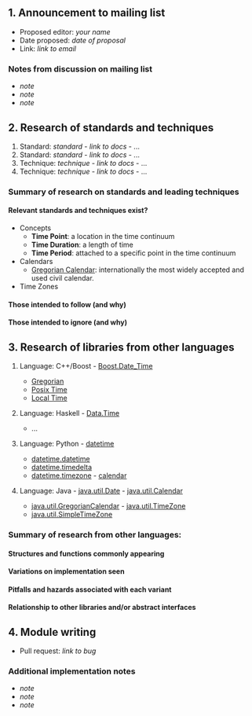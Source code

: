 ## 1. Announcement to mailing list

  - Proposed editor: _your name_
  - Date proposed: _date of proposal_
  - Link: _link to email_

###  Notes from discussion on mailing list

  - _note_
  - _note_
  - _note_

## 2. Research of standards and techniques

  1. Standard: _standard_
    - _link to docs_
    - ...
  2. Standard: _standard_
    - _link to docs_
    - ...
  1. Technique: _technique_
    - _link to docs_
    - ...
  2. Technique: _technique_
    - _link to docs_
    - ...

### Summary of research on standards and leading techniques

#### Relevant standards and techniques exist?

* Concepts
  * **Time Point**: a location in the time continuum
  * **Time Duration**: a length of time
  * **Time Period**: attached to a specific point in the time continuum
* Calendars
  * [Gregorian Calendar](http://en.wikipedia.org/wiki/Gregorian_calendar): internationally the most widely accepted and used civil calendar.
* Time Zones

#### Those intended to follow (and why)

#### Those intended to ignore (and why)

## 3. Research of libraries from other languages

  1. Language: C++/Boost
    - [Boost.Date_Time](http://www.boost.org/doc/libs/1_53_0/doc/html/date_time.html)
        - [Gregorian](http://www.boost.org/doc/libs/1_53_0/doc/html/date_time/gregorian.html)
        - [Posix Time](http://www.boost.org/doc/libs/1_53_0/doc/html/date_time/posix_time.html)
        - [Local Time](http://www.boost.org/doc/libs/1_53_0/doc/html/date_time/local_time.html)

  2. Language: Haskell
    - [Data.Time](http://www.haskell.org/ghc/docs/latest/html/libraries/time-1.4.0.1/index.html)
        - ...

  3. Language: Python
    - [datetime](http://docs.python.org/3.3/library/datetime.html)
        - [datetime.datetime](http://docs.python.org/3.3/library/datetime.html#datetime.datetime)
        - [datetime.timedelta](http://docs.python.org/3.3/library/datetime.html#datetime.timedelta)
        - [datetime.timezone](http://docs.python.org/3.3/library/datetime.html#datetime.timezone)
    - [calendar](http://docs.python.org/3.3/library/calendar.html#module-calendar)

  4. Language: Java
    - [java.util.Date](http://docs.oracle.com/javase/7/docs/api/java/util/Date.html)
    - [java.util.Calendar](http://docs.oracle.com/javase/7/docs/api/java/util/Calendar.html)
        - [java.util.GregorianCalendar](http://docs.oracle.com/javase/7/docs/api/java/util/GregorianCalendar.html)
    - [java.util.TimeZone](http://docs.oracle.com/javase/7/docs/api/java/util/TimeZone.html)
        - [java.util.SimpleTimeZone](http://docs.oracle.com/javase/7/docs/api/java/util/SimpleTimeZone.html)

### Summary of research from other languages:
#### Structures and functions commonly appearing
#### Variations on implementation seen
#### Pitfalls and hazards associated with each variant
#### Relationship to other libraries and/or abstract interfaces

## 4. Module writing

  - Pull request: _link to bug_

### Additional implementation notes

  - _note_
  - _note_
  - _note_